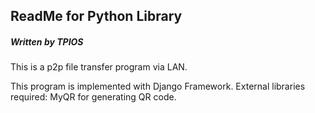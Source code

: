 ## ReadMe for Python Library

##### Written by TPIOS

This is a p2p file transfer program via LAN.

This program is implemented with Django Framework. External libraries required: MyQR for generating QR code.

